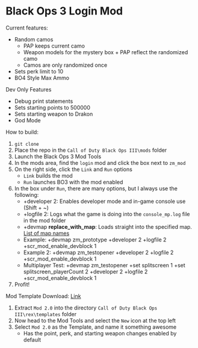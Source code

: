 # Black Ops 3 Login Mod

Current features:
- Random camos
    - PAP keeps current camo
    - Weapon models for the mystery box + PAP reflect the randomized camo
    - Camos are only randomized once
- Sets perk limit to 10
- BO4 Style Max Ammo

Dev Only Features
- Debug print statements
- Sets starting points to 500000
- Sets starting weapon to Drakon
- God Mode

How to build:
1. `git clone`
2. Place the repo in the `Call of Duty Black Ops III\mods` folder
3. Launch the Black Ops 3 Mod Tools
4. In the mods area, find the `login` mod and click the box next to `zm_mod`
5. On the right side, click the `Link` and `Run` options
    - `Link` builds the mod
    - `Run` launches BO3 with the mod enabled
6. In the box under `Run`, there are many options, but I always use the following:
    - +developer 2: Enables developer mode and in-game console use (Shift + ~)
    - +logfile 2: Logs what the game is doing into the `console_mp.log` file in the mod folder
    - +devmap **replace_with_map**: Loads straight into the specified map. [List of map names](https://t7wiki.com/en/information/list-of-original-map-console-names)
    - Example: +devmap zm_prototype +developer 2 +logfile 2 +scr_mod_enable_devblock 1
    - Example 2: +devmap zm_testopener +developer 2 +logfile 2 +scr_mod_enable_devblock 1
    - Multiplayer Test: +devmap zm_testopener +set splitscreen 1 +set splitscreen_playerCount 2 +developer 2 +logfile 2 +scr_mod_enable_devblock 1 
7. Profit!

Mod Template Download: [Link](https://drive.google.com/file/d/15Z4Ho8yZFBvgh6xqv8HutQnJCcey-W7g/view?usp=sharing)

1. Extract `Mod 2.0` into the directory `Call of Duty Black Ops III\rex\templates` folder
2. Now head to the Mod Tools and select the `New` icon at the top left
3. Select `Mod 2.0` as the Template, and name it something awesome
    - Has the point, perk, and starting weapon changes enabled by default






